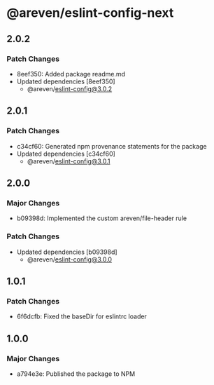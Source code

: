 # @areven/eslint-config-next

## 2.0.2

### Patch Changes

- 8eef350: Added package readme.md
- Updated dependencies [8eef350]
  - @areven/eslint-config@3.0.2

## 2.0.1

### Patch Changes

- c34cf60: Generated npm provenance statements for the package
- Updated dependencies [c34cf60]
  - @areven/eslint-config@3.0.1

## 2.0.0

### Major Changes

- b09398d: Implemented the custom areven/file-header rule

### Patch Changes

- Updated dependencies [b09398d]
  - @areven/eslint-config@3.0.0

## 1.0.1

### Patch Changes

- 6f6dcfb: Fixed the baseDir for eslintrc loader

## 1.0.0

### Major Changes

- a794e3e: Published the package to NPM
